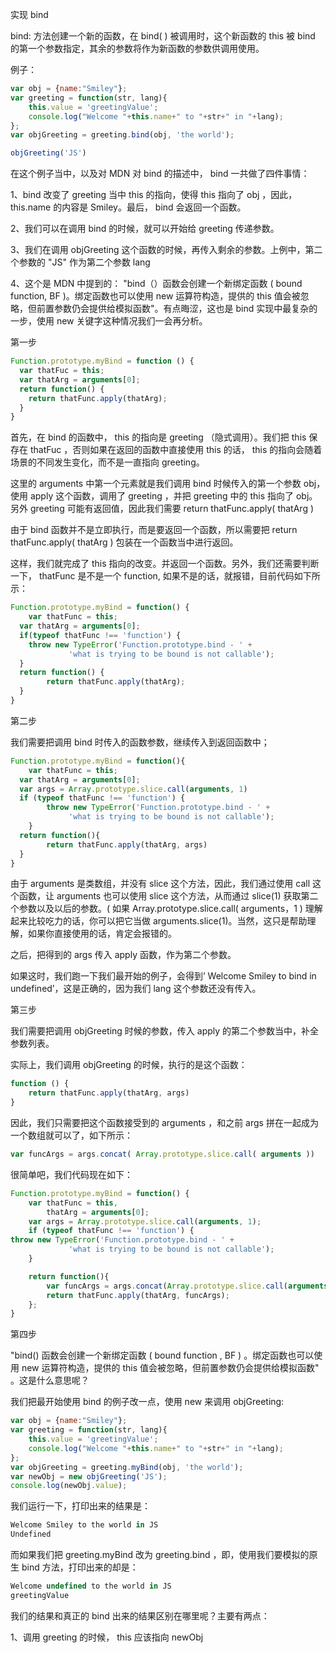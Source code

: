 实现 bind

bind:  方法创建一个新的函数，在 bind( ) 被调用时，这个新函数的 this 被 bind 的第一个参数指定，其余的参数将作为新函数的参数供调用使用。

例子：

```javascript
var obj = {name:"Smiley"};
var greeting = function(str, lang){
    this.value = 'greetingValue';
    console.log("Welcome "+this.name+" to "+str+" in "+lang);
};
var objGreeting = greeting.bind(obj, 'the world'); 

objGreeting('JS')
```

在这个例子当中，以及对 MDN 对 bind  的描述中， bind 一共做了四件事情：

1、bind 改变了 greeting 当中 this 的指向，使得 this 指向了 obj ，因此， this.name 的内容是 Smiley。最后， bind 会返回一个函数。

2、我们可以在调用 bind 的时候，就可以开始给 greeting 传递参数。

3、我们在调用 objGreeting 这个函数的时候，再传入剩余的参数。上例中，第二个参数的 "JS" 作为第二个参数 lang

4、这个是 MDN 中提到的： "bind（）函数会创建一个新绑定函数 ( bound function, BF )。绑定函数也可以使用 new 运算符构造，提供的 this 值会被忽略，但前置参数仍会提供给模拟函数"。有点晦涩，这也是 bind 实现中最复杂的一步，使用 new 关键字这种情况我们一会再分析。

第一步

```javascript
Function.prototype.myBind = function () {
  var thatFuc = this;
  var thatArg = arguments[0];
  return function() {
    return thatFunc.apply(thatArg);
  }
}
```

首先，在 bind 的函数中， this 的指向是 greeting （隐式调用）。我们把 this 保存在 thatFuc ，否则如果在返回的函数中直接使用 this 的话， this 的指向会随着场景的不同发生变化，而不是一直指向 greeting。

这里的 arguments 中第一个元素就是我们调用 bind 时候传入的第一个参数 obj，使用 apply 这个函数，调用了 greeting ，并把 greeting 中的 this 指向了 obj。另外 greeting 可能有返回值，因此我们需要 return  thatFunc.apply( thatArg )

由于 bind 函数并不是立即执行，而是要返回一个函数，所以需要把 return  thatFunc.apply( thatArg )  包装在一个函数当中进行返回。

这样，我们就完成了 this 指向的改变。并返回一个函数。另外，我们还需要判断一下， thatFunc 是不是一个 function, 如果不是的话，就报错，目前代码如下所示：

```javascript
Function.prototype.myBind = function() {
	var thatFunc = this;
  var thatArg = arguments[0];
  if(typeof thatFunc !== 'function') {
    throw new TypeError('Function.prototype.bind - ' +
             'what is trying to be bound is not callable');
  }
  return function() {
		return thatFunc.apply(thatArg);
  }
}
```

第二步

我们需要把调用 bind 时传入的函数参数，继续传入到返回函数中；

```javascript
Function.prototype.myBind = function(){
	var thatFunc = this;
  var thatArg = arguments[0];
  var args = Array.prototype.slice.call(arguments, 1)
  if (typeof thatFunc !== 'function') {
        throw new TypeError('Function.prototype.bind - ' +
             'what is trying to be bound is not callable');
    }
  return function(){
		return thatFunc.apply(thatArg, args)
  }
}
```

由于 arguments 是类数组，并没有 slice 这个方法，因此，我们通过使用 call 这个函数，让 arguments 也可以使用 slice 这个方法，从而通过 slice(1) 获取第二个参数以及以后的参数。( 如果 Array.prototype.slice.call( arguments，1 ) 理解起来比较吃力的话，你可以把它当做 arguments.slice(1)。当然，这只是帮助理解，如果你直接使用的话，肯定会报错的。

之后，把得到的 args 传入 apply 函数，作为第二个参数。

如果这时，我们跑一下我们最开始的例子，会得到’ Welcome Smiley to bind in undefined’，这是正确的，因为我们 lang 这个参数还没有传入。

第三步

我们需要把调用 objGreeting 时候的参数，传入 apply 的第二个参数当中，补全参数列表。

实际上，我们调用 objGreeting 的时候，执行的是这个函数：

```javascript
function () {
	return thatFunc.apply(thatArg, args)
}
```

因此，我们只需要把这个函数接受到的 arguments ，和之前 args 拼在一起成为一个数组就可以了，如下所示：

```javascript
var funcArgs = args.concat( Array.prototype.slice.call( arguments ))
```

很简单吧，我们代码现在如下：

```javascript
Function.prototype.myBind = function() {
    var thatFunc = this,
        thatArg = arguments[0];
    var args = Array.prototype.slice.call(arguments, 1);
    if (typeof thatFunc !== 'function') {
throw new TypeError('Function.prototype.bind - ' +
             'what is trying to be bound is not callable');
    }

    return function(){
    	var funcArgs = args.concat(Array.prototype.slice.call(arguments));
      	return thatFunc.apply(thatArg, funcArgs);
    };
}
```

第四步

"bind()  函数会创建一个新绑定函数 ( bound function , BF ) 。绑定函数也可以使用 new 运算符构造，提供的 this 值会被忽略，但前置参数仍会提供给模拟函数" 。这是什么意思呢？

我们把最开始使用 bind 的例子改一点，使用 new 来调用 objGreeting:

```javascript
var obj = {name:"Smiley"};
var greeting = function(str, lang){
    this.value = 'greetingValue';
    console.log("Welcome "+this.name+" to "+str+" in "+lang);
};
var objGreeting = greeting.myBind(obj, 'the world'); 
var newObj = new objGreeting('JS');
console.log(newObj.value);
```

我们运行一下，打印出来的结果是：

```javascript
Welcome Smiley to the world in JS
Undefined
```

而如果我们把 greeting.myBind  改为  greeting.bind ，即，使用我们要模拟的原生  bind  方法，打印出来的却是：

```javascript
Welcome undefined to the world in JS
greetingValue
```

我们的结果和真正的 bind 出来的结果区别在哪里呢？主要有两点：

1、调用 greeting 的时候， this 应该指向  newObj